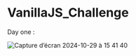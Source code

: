 # VanillaJS_Challenge

Day one :

![Capture d’écran 2024-10-29 à 15 41 40](https://github.com/user-attachments/assets/7694bac8-f451-41b2-b667-cb90b8b6a3f8)
